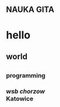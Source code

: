 ## NAUKA GITA ##
<h1>hello</h2>
<h2>world<h2>
<h3>programming<h3>
<i>wsb chorzow</i>
<br>
<b>Katowice</b>
